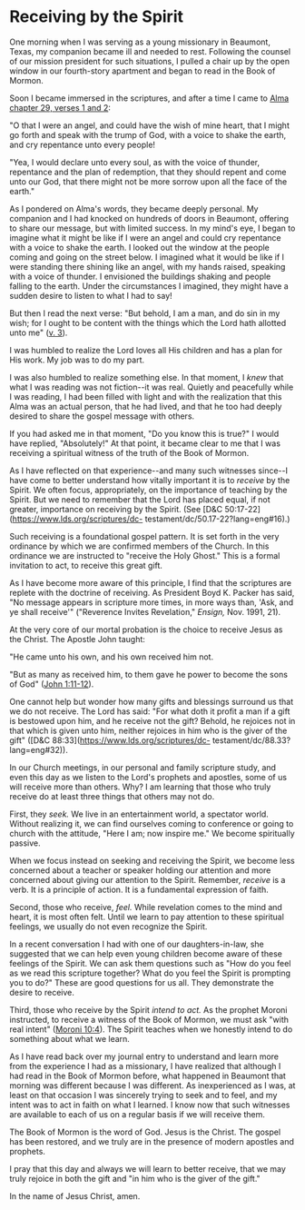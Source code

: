 # Receiving by the Spirit

One morning when I was serving as a young missionary in Beaumont, Texas, my
companion became ill and needed to rest. Following the counsel of our mission
president for such situations, I pulled a chair up by the open window in our
fourth-story apartment and began to read in the Book of Mormon.

Soon I became immersed in the scriptures, and after a time I came to [Alma
chapter 29, verses 1 and
2](https://www.lds.org/scriptures/bofm/alma/29.1-2?lang=eng#0):

"O that I were an angel, and could have the wish of mine heart, that I might
go forth and speak with the trump of God, with a voice to shake the earth, and
cry repentance unto every people!

"Yea, I would declare unto every soul, as with the voice of thunder,
repentance and the plan of redemption, that they should repent and come unto
our God, that there might not be more sorrow upon all the face of the earth."

As I pondered on Alma's words, they became deeply personal. My companion and I
had knocked on hundreds of doors in Beaumont, offering to share our message,
but with limited success. In my mind's eye, I began to imagine what it might
be like if I were an angel and could cry repentance with a voice to shake the
earth. I looked out the window at the people coming and going on the street
below. I imagined what it would be like if I were standing there shining like
an angel, with my hands raised, speaking with a voice of thunder. I envisioned
the buildings shaking and people falling to the earth. Under the circumstances
I imagined, they might have a sudden desire to listen to what I had to say!

But then I read the next verse: "But behold, I am a man, and do sin in my
wish; for I ought to be content with the things which the Lord hath allotted
unto me" ([v. 3](https://www.lds.org/scriptures/bofm/alma/29.3?lang=eng#2)).

I was humbled to realize the Lord loves all His children and has a plan for
His work. My job was to do my part.

I was also humbled to realize something else. In that moment, I _knew_ that
what I was reading was not fiction--it was real. Quietly and peacefully while
I was reading, I had been filled with light and with the realization that this
Alma was an actual person, that he had lived, and that he too had deeply
desired to share the gospel message with others.

If you had asked me in that moment, "Do you know this is true?" I would have
replied, "Absolutely!" At that point, it became clear to me that I was
receiving a spiritual witness of the truth of the Book of Mormon.

As I have reflected on that experience--and many such witnesses since--I have
come to better understand how vitally important it is to _receive_ by the
Spirit. We often focus, appropriately, on the importance of teaching by the
Spirit. But we need to remember that the Lord has placed equal, if not
greater, importance on receiving by the Spirit. (See [D&amp;C
50:17-22](https://www.lds.org/scriptures/dc-
testament/dc/50.17-22?lang=eng#16).)

Such receiving is a foundational gospel pattern. It is set forth in the very
ordinance by which we are confirmed members of the Church. In this ordinance
we are instructed to "receive the Holy Ghost." This is a formal invitation to
act, to receive this great gift.

As I have become more aware of this principle, I find that the scriptures are
replete with the doctrine of receiving. As President Boyd K. Packer has said,
"No message appears in scripture more times, in more ways than, 'Ask, and ye
shall receive'" ("Reverence Invites Revelation," _Ensign,_ Nov. 1991, 21).

At the very core of our mortal probation is the choice to receive Jesus as the
Christ. The Apostle John taught:

"He came unto his own, and his own received him not.

"But as many as received him, to them gave he power to become the sons of God"
([John 1:11-12](https://www.lds.org/scriptures/nt/john/1.11-12?lang=eng#10)).

One cannot help but wonder how many gifts and blessings surround us that we do
not receive. The Lord has said: "For what doth it profit a man if a gift is
bestowed upon him, and he receive not the gift? Behold, he rejoices not in
that which is given unto him, neither rejoices in him who is the giver of the
gift" ([D&amp;C 88:33](https://www.lds.org/scriptures/dc-
testament/dc/88.33?lang=eng#32)).

In our Church meetings, in our personal and family scripture study, and even
this day as we listen to the Lord's prophets and apostles, some of us will
receive more than others. Why? I am learning that those who truly receive do
at least three things that others may not do.

First, they _seek._ We live in an entertainment world, a spectator world.
Without realizing it, we can find ourselves coming to conference or going to
church with the attitude, "Here I am; now inspire me." We become spiritually
passive.

When we focus instead on seeking and receiving the Spirit, we become less
concerned about a teacher or speaker holding our attention and more concerned
about giving our attention to the Spirit. Remember, _receive_ is a verb. It is
a principle of action. It is a fundamental expression of faith.

Second, those who receive, _feel._ While revelation comes to the mind and
heart, it is most often felt. Until we learn to pay attention to these
spiritual feelings, we usually do not even recognize the Spirit.

In a recent conversation I had with one of our daughters-in-law, she suggested
that we can help even young children become aware of these feelings of the
Spirit. We can ask them questions such as "How do you feel as we read this
scripture together? What do you feel the Spirit is prompting you to do?" These
are good questions for us all. They demonstrate the desire to receive.

Third, those who receive by the Spirit _intend to act._ As the prophet Moroni
instructed, to receive a witness of the Book of Mormon, we must ask "with real
intent" ([Moroni
10:4](https://www.lds.org/scriptures/bofm/moro/10.4?lang=eng#3)). The Spirit
teaches when we honestly intend to do something about what we learn.

As I have read back over my journal entry to understand and learn more from
the experience I had as a missionary, I have realized that although I had read
in the Book of Mormon before, what happened in Beaumont that morning was
different because I was different. As inexperienced as I was, at least on that
occasion I was sincerely trying to seek and to feel, and my intent was to act
in faith on what I learned. I know now that such witnesses are available to
each of us on a regular basis if we will receive them.

The Book of Mormon is the word of God. Jesus is the Christ. The gospel has
been restored, and we truly are in the presence of modern apostles and
prophets.

I pray that this day and always we will learn to better receive, that we may
truly rejoice in both the gift and "in him who is the giver of the gift."

In the name of Jesus Christ, amen.

